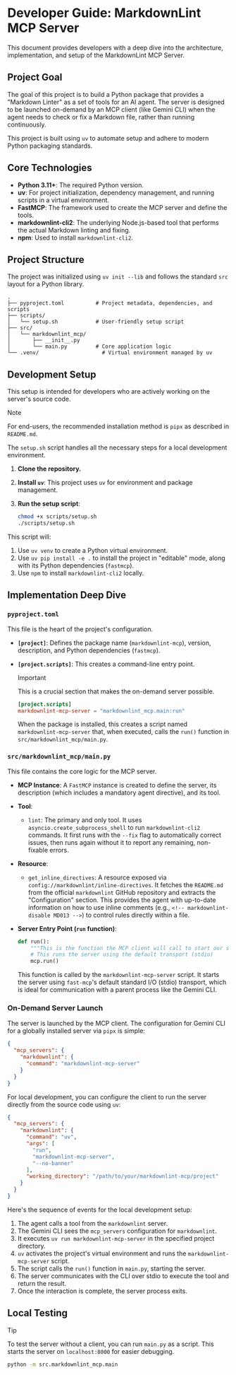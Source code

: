 # Developer Guide: MarkdownLint MCP Server

This document provides developers with a deep dive into the architecture,
implementation, and setup of the MarkdownLint MCP Server.

## Project Goal

The goal of this project is to build a Python package that provides a "Markdown
Linter" as a set of tools for an AI agent. The server is designed to be
launched on-demand by an MCP client (like Gemini CLI) when the agent needs to
check or fix a Markdown file, rather than running continuously.

This project is built using `uv` to automate setup and adhere to modern Python
packaging standards.

## Core Technologies

* **Python 3.11+**: The required Python version.
* **uv**: For project initialization, dependency management, and running
    scripts in a virtual environment.
* **FastMCP**: The framework used to create the MCP server and define the
    tools.
* **markdownlint-cli2**: The underlying Node.js-based tool that performs the
    actual Markdown linting and fixing.
* **npm**: Used to install `markdownlint-cli2`.

## Project Structure

The project was initialized using `uv init --lib` and follows the standard `src`
layout for a Python library.

```text
.
├── pyproject.toml          # Project metadata, dependencies, and scripts
├── scripts/
│   └── setup.sh            # User-friendly setup script
├── src/
│   └── markdownlint_mcp/
│       ├── __init__.py
│       └── main.py         # Core application logic
└── .venv/                    # Virtual environment managed by uv
```

## Development Setup

This setup is intended for developers who are actively working on the server's
source code.

> [!NOTE]
> For end-users, the recommended installation method is `pipx` as
> described in `README.md`.

The `setup.sh` script handles all the necessary steps for a local development
environment.

1. **Clone the repository.**
2. **Install `uv`**: This project uses `uv` for environment and package
    management.
3. **Run the setup script**:

    ```bash
    chmod +x scripts/setup.sh
    ./scripts/setup.sh
    ```

This script will:

1. Use `uv venv` to create a Python virtual environment.
2. Use `uv pip install -e .` to install the project in "editable" mode, along
    with its Python dependencies (`fastmcp`).
3. Use `npm` to install `markdownlint-cli2` locally.

## Implementation Deep Dive

### `pyproject.toml`

This file is the heart of the project's configuration.

* **`[project]`**: Defines the package name (`markdownlint-mcp`), version,
    description, and Python dependencies (`fastmcp`).
* **`[project.scripts]`**: This creates a command-line entry point.

  > [!IMPORTANT]
  > This is a crucial section that makes the on-demand server possible.

    ```toml
    [project.scripts]
    markdownlint-mcp-server = "markdownlint_mcp.main:run"
    ```

    When the package is installed, this creates a script named
    `markdownlint-mcp-server` that, when executed, calls the `run()` function
    in `src/markdownlint_mcp/main.py`.

### `src/markdownlint_mcp/main.py`

This file contains the core logic for the MCP server.

* **MCP Instance**: A `FastMCP` instance is created to define the server, its
    description (which includes a mandatory agent directive), and its tool.
* **Tool**:
  * `lint`: The primary and only tool. It uses
        `asyncio.create_subprocess_shell` to run `markdownlint-cli2` commands.
        It first runs with the `--fix` flag to automatically correct issues,
        then runs again without it to report any remaining, non-fixable errors.
* **Resource**:
  * `get_inline_directives`: A resource exposed via
        `config://markdownlint/inline-directives`. It fetches the `README.md`
        from the official `markdownlint` GitHub repository and extracts the
        "Configuration" section. This provides the agent with up-to-date
        information on how to use inline comments (e.g.,
        `<!-- markdownlint-disable MD013 -->`) to control rules directly
        within a file.
* **Server Entry Point (`run` function)**:

    ```python
    def run():
        """This is the function the MCP client will call to start our server."""
        # This runs the server using the default transport (stdio)
        mcp.run()
    ```

    This function is called by the `markdownlint-mcp-server` script. It starts
    the server using `fast-mcp`'s default standard I/O (stdio) transport, which
    is ideal for communication with a parent process like the Gemini CLI.

### On-Demand Server Launch

The server is launched by the MCP client. The configuration for Gemini CLI for a
globally installed server via `pipx` is simple:

```json
{
  "mcp_servers": {
    "markdownlint": {
      "command": "markdownlint-mcp-server"
    }
  }
}
```

For local development, you can configure the client to run the server directly
from the source code using `uv`:

```json
{
  "mcp_servers": {
    "markdownlint": {
      "command": "uv",
      "args": [
        "run",
        "markdownlint-mcp-server",
        "--no-banner"
      ],
      "working_directory": "/path/to/your/markdownlint-mcp/project"
    }
  }
}
```

Here's the sequence of events for the local development setup:

1. The agent calls a tool from the `markdownlint` server.
2. The Gemini CLI sees the `mcp_servers` configuration for `markdownlint`.
3. It executes `uv run markdownlint-mcp-server` in the specified project
    directory.
4. `uv` activates the project's virtual environment and runs the
    `markdownlint-mcp-server` script.
5. The script calls the `run()` function in `main.py`, starting the server.
6. The server communicates with the CLI over stdio to execute the tool and
    return the result.
7. Once the interaction is complete, the server process exits.

## Local Testing

> [!TIP]
> To test the server without a client, you can run `main.py` as a script. This
> starts the server on `localhost:8000` for easier debugging.

```bash
python -m src.markdownlint_mcp.main
```
